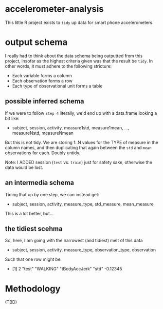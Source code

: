 # accelerometer-analysis
This little R project exists to `tidy` up data for smart phone accelerometers

# output schema

I really had to think about the data schema being outputted from this project, insofar as the highest criteria given was that the result be `tidy`.  In other words, it must adhere to the following stricture:

* Each variable forms a column
* Each observation forms a row
* Each type of observational unit forms a table

## possible inferred schema

If we were to follow `step 4` literally, we'd end up with a data.frame looking a bit like:

* subject, session, activity, measure1std, measure1mean, ..., measureNstd, measureNmean

But this is not tidy.  We are storing 1..N values for the TYPE of measure in the column names, and then duplicating that again between the `std` and `mean` observations for each.  Doubly untidy.

Note: I ADDED session (`test` vs. `train`) just for safety sake, otherwise the data would be lost.

## an intermedia schema

Tiding that up by one step, we can instead get:

* subject, session, activity, measure\_type, std\_measure, mean\_measure

This is a lot better, but...

## the tidiest scehma

So, here, I am going with the narrowest (and tidiest) melt of this data

* subject, session, activity, measure\_type, observation\_type, observation

Such that one row might be:

* [1] 2 "test" "WALKING" "tBodyAccJerk" "std" -0.12345

# Methodology

(TBD)